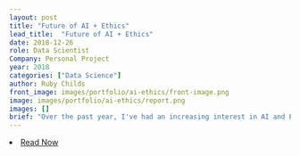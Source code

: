```yaml
---
layout: post
title: "Future of AI + Ethics"
lead_title:  "Future of AI + Ethics"
date: 2018-12-26
role: Data Scientist
Company: Personal Project
year: 2018
categories: ["Data Science"]
author: Ruby Childs
front_image: images/portfolio/ai-ethics/front-image.png
image: images/portfolio/ai-ethics/report.png
images: []
brief: "Over the past year, I've had an increasing interest in AI and Ethics. Here I have written an essay on this topic. Limiting the word limit to 10k words, I found this essay very ambitious, and find it can easily become a book! I hope to return to some areas discussed here to discuss in more depth, as they deserve."
---
```



  <div class="row">
  <div class="col-sm-6">
  </div>
    <div class="col-sm-6">
    <li class="list-inline-item">
        <a href="https://drive.google.com/open?id=1WUQMsUiZwAiuHxErGfvv9GnmEkww6xjW" target="_blank" class="btn btn-main">Read Now</a>
    </li>
    </div>
  </div>
